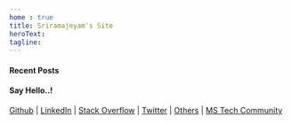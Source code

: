 ```yaml
---
home : true
title: Sriramajeyam's Site
heroText: 
tagline: 
---
```


<HomeBanner/>

#### Recent Posts

<BlogList :limit="10"/>

#### Say Hello..!

[Github](https://github.com/yesoreyeram) |
[LinkedIn](https://www.linkedin.com/in/sriramajeyam/) |
[Stack Overflow](https://stackoverflow.com/users/1576253/sriramajeyam-sugumaran) |
[Twitter](https://twitter.com/yesoreyeram) |
[Others](https://google.com/search?q=yesoreyeram) |
[MS Tech Community](https://techcommunity.microsoft.com/t5/user/viewprofilepage/user-id/449749)